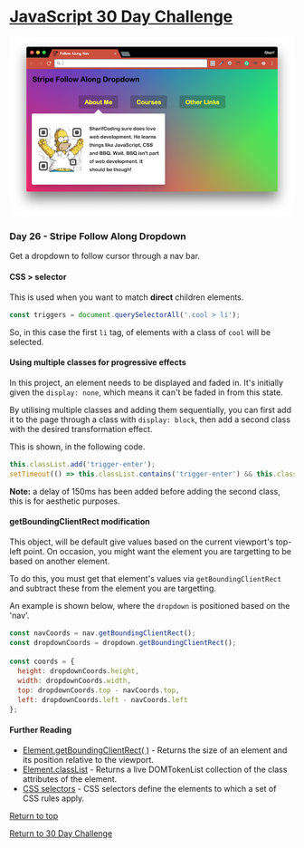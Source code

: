 # [JavaScript 30 Day Challenge](https://javascript30.com/)
![JavaScript30](./day26FollowAlongNav.png)

### Day 26 - Stripe Follow Along Dropdown
Get a dropdown to follow cursor through a nav bar.

#### CSS > selector
This is used when you want to match **direct** children elements.
```js
const triggers = document.querySelectorAll('.cool > li');
```
So, in this case the first `li` tag, of elements with a class of `cool` will be selected.

#### Using multiple classes for progressive effects
In this project, an element needs to be displayed and faded in. It's initially given the `display: none`, which means it can't be faded in from this state.

By utilising multiple classes and adding them sequentially, you can first add it to the page through a class with `display: block`, then add a second class with the desired transformation effect.

This is shown, in the following code.
```js
this.classList.add('trigger-enter');
setTimeout(() => this.classList.contains('trigger-enter') && this.classList.add('trigger-enter-active'), 150);
```

<b>Note:</b> a delay of 150ms has been added before adding the second class, this is for aesthetic purposes.

#### getBoundingClientRect modification
This object, will be default give values based on the current viewport's top-left point. On occasion, you might want the element you are targetting to be based on another element.

To do this, you must get that element's values via `getBoundingClientRect` and subtract these from the element you are targetting.

An example is shown below, where the `dropdown` is positioned based on the 'nav'.
```js
const navCoords = nav.getBoundingClientRect();
const dropdownCoords = dropdown.getBoundingClientRect();

const coords = {
  height: dropdownCoords.height,
  width: dropdownCoords.width,
  top: dropdownCoords.top - navCoords.top,
  left: dropdownCoords.left - navCoords.left
};
```

#### Further Reading
- [Element.getBoundingClientRect( )](https://developer.mozilla.org/en-US/docs/Web/API/Element/getBoundingClientRect) - Returns the size of an element and its position relative to the viewport.
- [Element.classList](https://developer.mozilla.org/en-US/docs/Web/API/Element/classList) - Returns a live DOMTokenList collection of the class attributes of the element.
- [CSS selectors](https://developer.mozilla.org/en-US/docs/Web/CSS/CSS_Selectors) - CSS selectors define the elements to which a set of CSS rules apply.

[Return to top](#javascript-30-day-challenge)

[Return to 30 Day Challenge](../../README.md)
